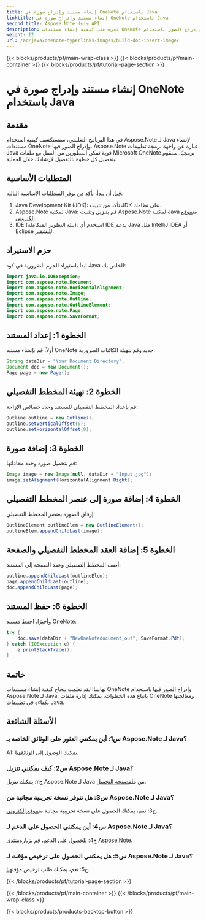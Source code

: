 ```yaml
---
title: إنشاء مستند وإدراج صورة في OneNote باستخدام Java
linktitle: إنشاء مستند وإدراج صورة في OneNote باستخدام Java
second_title: Aspose.Note جافا API
description: تعرف على كيفية إنشاء مستندات OneNote وإدراج الصور باستخدام Aspose.Note لـ Java. البرنامج التعليمي خطوة بخطوة للتكامل السلس.
weight: 12
url: /ar/java/onenote-hyperlinks-images/build-doc-insert-image/
---
```


{{< blocks/products/pf/main-wrap-class >}}
{{< blocks/products/pf/main-container >}}
{{< blocks/products/pf/tutorial-page-section >}}

# إنشاء مستند وإدراج صورة في OneNote باستخدام Java

## مقدمة

في هذا البرنامج التعليمي، سنستكشف كيفية استخدام Aspose.Note لـ Java لإنشاء مستندات OneNote وإدراج الصور فيها. Aspose.Note عبارة عن واجهة برمجة تطبيقات Java قوية تمكن المطورين من العمل مع ملفات Microsoft OneNote برمجيًا. سنقوم بتفصيل كل خطوة بالتفصيل لإرشادك خلال العملية.

## المتطلبات الأساسية

قبل أن نبدأ، تأكد من توفر المتطلبات الأساسية التالية:

1. Java Development Kit (JDK): تأكد من تثبيت JDK على نظامك.
2.  Aspose.Note لمكتبة Java: قم بتنزيل وتثبيت Aspose.Note لمكتبة Java من[موقع إلكتروني](https://releases.aspose.com/note/java/).
3. IDE (بيئة التطوير المتكاملة): استخدم أي IDE يدعم Java مثل IntelliJ IDEA أو Eclipse للتشفير.

## حزم الاستيراد

ابدأ باستيراد الحزم الضرورية في كود Java الخاص بك:

```java
import java.io.IOException;
import com.aspose.note.Document;
import com.aspose.note.HorizontalAlignment;
import com.aspose.note.Image;
import com.aspose.note.Outline;
import com.aspose.note.OutlineElement;
import com.aspose.note.Page;
import com.aspose.note.SaveFormat;
```

## الخطوة 1: إعداد المستند

أولاً، قم بإنشاء مستند OneNote جديد وقم بتهيئة الكائنات الضرورية:

```java
String dataDir = "Your Document Directory";
Document doc = new Document();
Page page = new Page();
```

## الخطوة 2: تهيئة المخطط التفصيلي

قم بإعداد المخطط التفصيلي للمستند وحدد خصائص الإزاحة:

```java
Outline outline = new Outline();
outline.setVerticalOffset(0);
outline.setHorizontalOffset(0);
```

## الخطوة 3: إضافة صورة

قم بتحميل صورة وحدد محاذاتها:

```java
Image image = new Image(null, dataDir + "Input.jpg");
image.setAlignment(HorizontalAlignment.Right);
```

## الخطوة 4: إضافة صورة إلى عنصر المخطط التفصيلي

إرفاق الصورة بعنصر المخطط التفصيلي:

```java
OutlineElement outlineElem = new OutlineElement();
outlineElem.appendChildLast(image);
```

## الخطوة 5: إضافة العقد المخطط التفصيلي والصفحة

أضف المخطط التفصيلي وعقد الصفحة إلى المستند:

```java
outline.appendChildLast(outlineElem);
page.appendChildLast(outline);
doc.appendChildLast(page);
```

## الخطوة 6: حفظ المستند

وأخيرًا، احفظ مستند OneNote:

```java
try {
    doc.save(dataDir + "NewOneNotedocument_out", SaveFormat.Pdf);
} catch (IOException e) {
    e.printStackTrace();
}
```

## خاتمة

تهانينا! لقد تعلمت بنجاح كيفية إنشاء مستندات OneNote وإدراج الصور فيها باستخدام Aspose.Note لـ Java. باتباع هذه الخطوات، يمكنك إدارة ملفات OneNote ومعالجتها بكفاءة في تطبيقات Java.

## الأسئلة الشائعة

### س1: أين يمكنني العثور على الوثائق الخاصة بـ Aspose.Note لـ Java؟

 A1: يمكنك الوصول إلى الوثائق[هنا](https://reference.aspose.com/note/java/).

### س2: كيف يمكنني تنزيل Aspose.Note لـ Java؟

 ج٢: يمكنك تنزيل Aspose.Note لـ Java من ملف[صفحة التحميل](https://releases.aspose.com/note/java/).

### س3: هل تتوفر نسخة تجريبية مجانية من Aspose.Note لـ Java؟

 ج3: نعم، يمكنك الحصول على نسخة تجريبية مجانية من[موقع إلكتروني](https://releases.aspose.com/).

### س4: أين يمكنني الحصول على الدعم لـ Aspose.Note لـ Java؟

 ج4: للحصول على الدعم، قم بزيارة[منتدى Aspose.Note](https://forum.aspose.com/c/note/28).

### س5: هل يمكنني الحصول على ترخيص مؤقت لـ Aspose.Note لـ Java؟

 ج5: نعم، يمكنك طلب ترخيص مؤقت[هنا](https://purchase.aspose.com/temporary-license/).

{{< /blocks/products/pf/tutorial-page-section >}}

{{< /blocks/products/pf/main-container >}}
{{< /blocks/products/pf/main-wrap-class >}}

{{< blocks/products/products-backtop-button >}}
